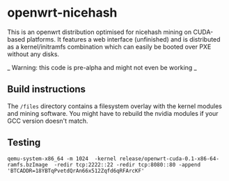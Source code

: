 # openwrt-nicehash

This is an openwrt distribution optimised for nicehash mining on CUDA-based platforms. It features a web interface (unfinished) 
and is distributed as a kernel/initramfs combination which can easily be booted over PXE without any disks.

_ Warning: this code is pre-alpha and might not even be working _

## Build instructions

The `/files` directory contains a filesystem overlay with the kernel modules and mining software. You might have
to rebuild the nvidia modules if your GCC version doesn't match.

## Testing

`qemu-system-x86_64 -m 1024  -kernel release/openwrt-cuda-0.1-x86-64-ramfs.bzImage  -redir tcp:2222::22 -redir tcp:8080::80 -append 'BTCADDR=18YBTqPvetdQrAn66x512Zqfd6qRFArcKF'`
